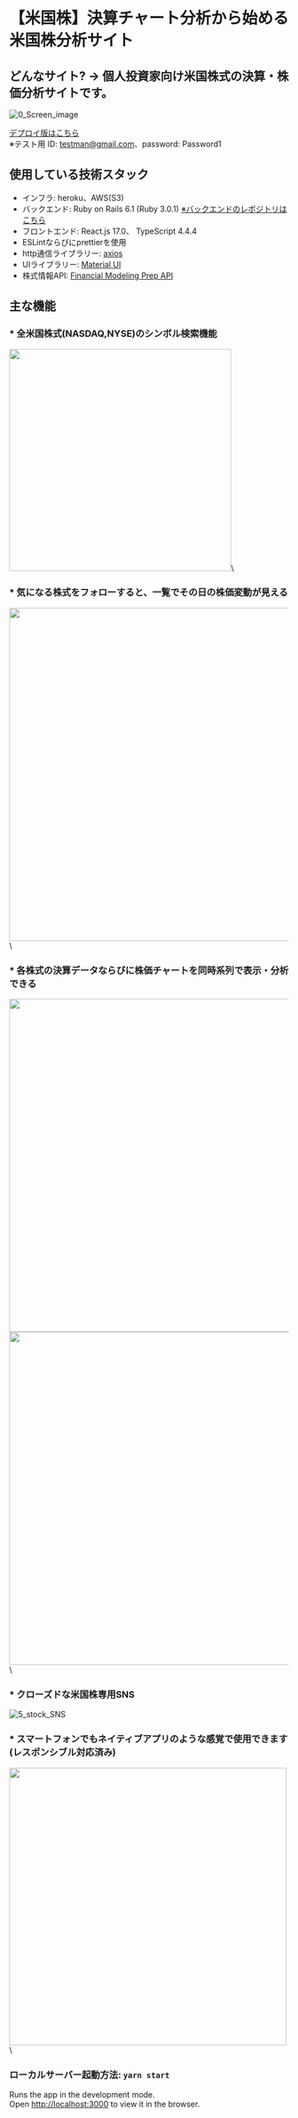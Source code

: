 # 【米国株】決算チャート分析から始める米国株分析サイト

## どんなサイト? → 個人投資家向け米国株式の決算・株価分析サイトです。

  ![0_Screen_image](image/0_Screen_image.jpg)

[デプロイ版はこちら](https://www.stocksnstitti.com/) \
  ※テスト用  ID: testman@gmail.com、password: Password1


## 使用している技術スタック
* インフラ: heroku、AWS(S3)
* バックエンド: Ruby on Rails 6.1 (Ruby 3.0.1)
  [※バックエンドのレポジトリはこちら](https://github.com/titti-008/app_211028_stock_sns_backend)
* フロントエンド: React.js 17.0、 TypeScript 4.4.4
* ESLintならびにprettierを使用
* http通信ライブラリー: [axios](https://www.npmjs.com/package/axios)
* UIライブラリー: [Material UI](https://mui.com/)
* 株式情報API: [Financial Modeling Prep API](https://site.financialmodelingprep.com/developer/docs)



## 主な機能
### * 全米国株式(NASDAQ,NYSE)のシンボル検索機能
<img src="image/1_Symbol_Search.jpg" width="400px">\



### * 気になる株式をフォローすると、一覧でその日の株価変動が見える
<img src="image/2_Following_Stocks.jpg" width="600px">\


### * 各株式の決算データならびに株価チャートを同時系列で表示・分析できる

<img src="image/3_Chandle_Chart.jpg" width="600px">\
<img src="image/4_earnings_data.jpg" width="600px">\


### * クローズドな米国株専用SNS
  ![5_stock_SNS](image/5_stock_SNS.jpg)


### * スマートフォンでもネイティブアプリのような感覚で使用できます(レスポンシブル対応済み)
<img src="image/6_Responsible_window.jpg" width="500px">\


### ローカルサーバー起動方法: `yarn start`

Runs the app in the development mode.\
Open [http://localhost:3000](http://localhost:3000) to view it in the browser.


